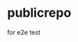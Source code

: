 # publicrepo
for e2e test




























































































































































































































































































































































































































































































































































































































































































































































































































































































































































































































































































































































































































































































































































































































































































































































































































































































































































































































































































































































































































































































































































































